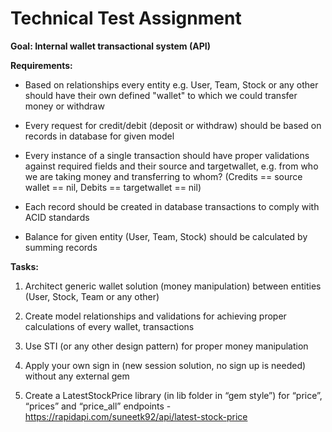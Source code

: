 # Technical Test Assignment

**Goal: Internal wallet transactional system (API)**

**Requirements:**

* Based on relationships every entity e.g. User, Team, Stock or any other should
have their own defined "wallet" to which we could transfer money or
withdraw

* Every request for credit/debit (deposit or withdraw) should be based on records in
database for given model

* Every instance of a single transaction should have proper validations against
required fields and their source and targetwallet, e.g. from who we are taking money
and transferring to whom? (Credits == source wallet == nil, Debits == targetwallet ==
nil)

* Each record should be created in database transactions to comply with ACID
standards

* Balance for given entity (User, Team, Stock) should be calculated by summing
records

**Tasks:**

1. Architect generic wallet solution (money manipulation) between entities (User,
Stock, Team or any other)

2. Create model relationships and validations for achieving proper calculations of every
wallet, transactions

3. Use STI (or any other design pattern) for proper money manipulation

4. Apply your own sign in (new session solution, no sign up is needed) without any external
gem

5. Create a LatestStockPrice library (in lib folder in “gem style”) for “price”, “prices” and
“price_all” endpoints - https://rapidapi.com/suneetk92/api/latest-stock-price
